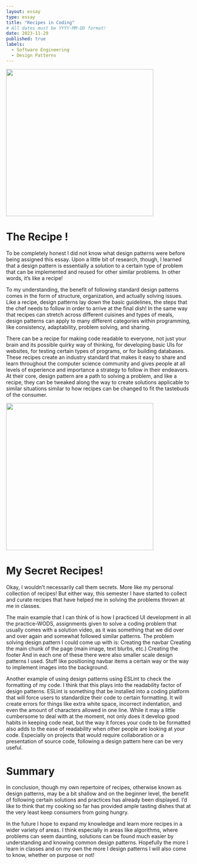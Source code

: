 ```yaml
---
layout: essay
type: essay
title: "Recipes in Coding"
# All dates must be YYYY-MM-DD format!
date: 2023-11-29
published: true
labels:
  - Software Engineering
  - Design Patterns
---
```


<img height="400" class="rounded float-start pe-4" src="https://www.netsolutions.com/insights/wp-content/uploads/2022/01/23-design-patterns.webp">

# The Recipe !

To be completely honest I did not know what design patterns were before being assigned this essay. Upon a little bit of research, though, I learned that a design pattern is essentially a solution to a certain type of problem that can be implemented and reused for other similar problems. In other words, it’s like a recipe!

To my understanding, the benefit of following standard design patterns comes in the form of structure, organization, and actually solving issues. Like a recipe, design patterns lay down the basic guidelines, the steps that the chef needs to follow in order to arrive at the final dish! In the same way that recipes can stretch across different cuisines and types of meals, design patterns can apply to many different categories within programming, like consistency, adaptability, problem solving, and sharing.

There can be a recipe for making code readable to everyone, not just your brain and its possible quirky way of thinking, for developing basic UIs for websites, for testing certain types of programs, or for building databases. These recipes create an industry standard that makes it easy to share and learn throughout the computer science community and gives people at all levels of experience and importance a strategy to follow in their endeavors. At their core, design pattern are a path to solving a problem, and like a recipe, they can be tweaked along the way to create solutions applicable to similar situations similar to how recipes can be changed to fit the tastebuds of the consumer.


<img height="400" class="rounded float-start pe-4" src="https://t3.ftcdn.net/jpg/02/32/21/82/240_F_232218281_AK4TcimFdMRJbvzfmBpSl2mSXTpv6Bk6.jpg">

# My Secret Recipes!

Okay, I wouldn’t necessarily call them secrets. More like my personal collection of recipes! But either way, this semester I have started to collect and curate recipes that have helped me in solving the problems thrown at me in classes.

The main example that I can think of is how I practiced UI development in all the practice-WODS, assignments given to solve a coding problem that usually comes with a solution video, as it was something that we did over and over again and somewhat followed similar patterns. The problem solving design pattern I could come up with is:
Creating the navbar
Creating the main chunk of the page (main image, text blurbs, etc.)
Creating the footer
And in each one of these there were also smaller scale design patterns I used. Stuff like positioning navbar items a certain way or the way to implement images into the background.

Another example of using design patterns using ESLint to check the formatting of my code. I think that this plays into the readability factor of design patterns. ESLint is something that be installed into a coding platform that will force users to standardize their code to certain formatting. It will create errors for things like extra white space, incorrect indentation, and even the amount of characters allowed in one line. While it may a little cumbersome to deal with at the moment, not only does it develop good habits in keeping code neat, but the way it forces your code to be formatted also adds to the ease of readability when other people are looking at your code. Especially on projects that would require collaboration or a presentation of source code, following a design pattern here can be very useful.

# Summary

In conclusion, though my own repertoire of recipes, otherwise known as design patterns, may be a bit shallow and on the beginner level, the benefit of following certain solutions and practices has already been displayed. I’d like to think that my cooking so far has provided ample tasting dishes that at the very least keep consumers from going hungry.

In the future I hope to expand my knowledge and learn more recipes in a wider variety of areas. I think especially in areas like algorithms, where problems can seem daunting, solutions can be found much easier by understanding and knowing common design patterns. Hopefully the more I learn in classes and on my own the more I design patterns I will also come to know, whether on purpose or not!

